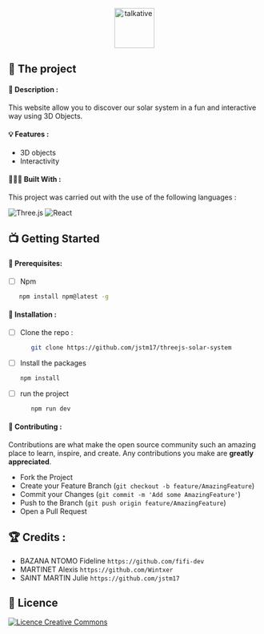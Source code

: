 <p align='center'> <img src="https://i.ibb.co/3yd7xjq/sun.png" height="80" alt="talkative" border="0"> </p>

## 💼 The project

#### 📝 Description :

This website allow you to discover our solar system in a fun and interactive way using 3D Objects.

#### 💡 Features :

- 3D objects
- Interactivity

#### 👩🏾‍💻 Built With :

This project was carried out with the use of the following languages :

![Three.js](https://img.shields.io/badge/Three.js-000?logo=threedotjs&logoColor=fff&style=flat)
![React](https://img.shields.io/badge/React-61DAFB?logo=react&logoColor=000&style=flat)


## 📺 Getting Started

#### 🔐 Prerequisites: 

- [ ] Npm

```sh
   npm install npm@latest -g
   ```
  
#### 💾 Installation :

- [ ] Clone the repo :

  ```sh
     git clone https://github.com/jstm17/threejs-solar-system
     ```

- [ ] Install the packages

   ```sh
   npm install
   ```

- [ ] run the project

  ```sh
     npm run dev
     ```
     
#### 🤝 Contributing :

Contributions are what make the open source community such an amazing place to learn, inspire, and create. Any contributions you make are **greatly appreciated**.

- Fork the Project
- Create your Feature Branch (`git checkout -b feature/AmazingFeature`)
- Commit your Changes (`git commit -m 'Add some AmazingFeature'`)
- Push to the Branch (`git push origin feature/AmazingFeature`)
- Open a Pull Request



## 🏆 Credits :


- BAZANA NTOMO Fideline `https://github.com/fifi-dev`
- MARTINET Alexis `https://github.com/Wintxer`
- SAINT MARTIN Julie `https://github.com/jstm17`



## 📜 Licence
 <a align="center"  rel="license" href="http://creativecommons.org/licenses/by-nc/4.0/"><img alt="Licence Creative Commons" style="border-width:0" src="https://i.creativecommons.org/l/by-nc/4.0/88x31.png" /></a>
